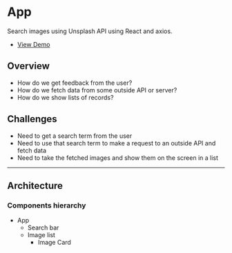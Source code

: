 # App

Search images using Unsplash API using React and axios.

- [View Demo](https://uxmoon-unsplash-browser.netlify.app/)

## Overview

- How do we get feedback from the user?
- How do we fetch data from some outside API or server?
- How do we show lists of records?

## Challenges

- Need to get a search term from the user
- Need to use that search term to make a request to an outside API and fetch data
- Need to take the fetched images and show them on the screen in a list

---

## Architecture

### Components hierarchy

- App
  - Search bar
  - Image list
    - Image Card